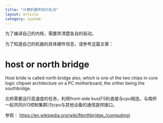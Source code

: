 ```yaml
---
title: "计算机硬件知识名词"
layout: article
category: system
---
```


为了编译自己的内核，需要弄清楚各自的驱动。

为了知道自己的机器的具体硬件信息，请参考这篇文章：



# host or north bridge

Host bride is called north bridge also, which is one of the two chips in core logic chipset architecture on a PC motherboard, the orther being the southbridge.

北桥需要运行高速度的任务，利用front-side bus(FSB)直接与cpu相连。与南桥一起共同(I/O控制集群)为cpu与其他设备的通信提供接口。

参观： https://en.wikipedia.org/wiki/Northbridge_(computing)
